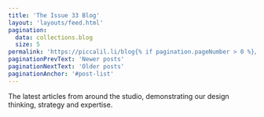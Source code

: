 ```yaml
---
title: 'The Issue 33 Blog'
layout: 'layouts/feed.html'
pagination:
  data: collections.blog
  size: 5
permalink: 'https://piccalil.li/blog{% if pagination.pageNumber > 0 %}/page/{{ pagination.pageNumber }}{% endif %}/index.html'
paginationPrevText: 'Newer posts'
paginationNextText: 'Older posts'
paginationAnchor: '#post-list'
---
```


The latest articles from around the studio, demonstrating our design
thinking, strategy and expertise.